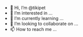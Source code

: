 - 👋 Hi, I’m @tikipet
- 👀 I’m interested in ...
- 🌱 I’m currently learning ...
- 💞️ I’m looking to collaborate on ...
- 📫 How to reach me ...

<!---tikipet
tikipet/tikipet is a ✨ special ✨ repository because its `README.md` (this file) appears on your GitHub profile.
You can click the Preview link to take a look at your changes.
--->
